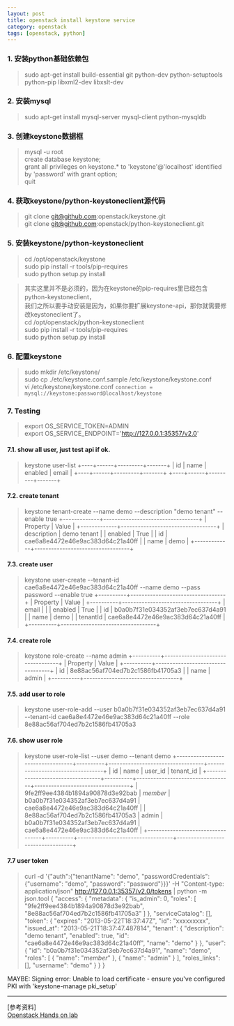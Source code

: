 ```yaml
---
layout: post
title: openstack install keystone service
category: openstack
tags: [openstack, python]
---
```



### 1. 安装python基础依赖包

>   sudo apt-get install build-essential git python-dev python-setuptools python-pip libxml2-dev libxslt-dev

### 2. 安装mysql
>   sudo apt-get install mysql-server mysql-client python-mysqldb

### 3. 创建keystone数据框
>   mysql -u root <br />
>   create database keystone; <br />
>   grant all privileges on keystone.* to 'keystone'@'localhost' identified by 'password' with grant option; <br />
>   quit

### 4. 获取keystone/python-keystoneclient源代码
>   git clone git@github.com:openstack/keystone.git <br />
>   git clone git@github.com:openstack/python-keystoneclient.git

### 5. 安装keystone/python-keystoneclient
>   cd /opt/openstack/keystone <br />
>   sudo pip install -r tools/pip-requires <br />
>   sudo python setup.py install

>   其实这里并不是必须的，因为在keystone的pip-requires里已经包含python-keystoneclient， <br />
>   我们之所以要手动安装是因为，如果你要扩展keystone-api，那你就需要修改keystoneclient了。 <br />
>   cd /opt/openstack/python-keystoneclient <br />
>   sudo pip install -r tools/pip-requires <br />
>   sudo python setup.py install

### 6. 配置keystone
>   sudo mkdir /etc/keystone/ <br />
>   sudo cp ./etc/keystone.conf.sample /etc/keystone/keystone.conf <br />
>   vi /etc/keystone/keystone.conf
`connection = mysql://keystone:password@localhost/keystone`

### 7. Testing
>   export OS_SERVICE_TOKEN=ADMIN <br >
>   export OS_SERVICE_ENDPOINT='http://127.0.0.1:35357/v2.0'
#### 7.1. show all user, just test api if ok.
>   keystone user-list
    +----+------+---------+-------+
    | id | name | enabled | email |
    +----+------+---------+-------+
    +----+------+---------+-------+
#### 7.2. create tenant
>   keystone tenant-create --name demo --description "demo tenant" --enable true
    +-------------+----------------------------------+
    |   Property  |              Value               |
    +-------------+----------------------------------+
    | description |           demo tenant            |
    |   enabled   |               True               |
    |      id     | cae6a8e4472e46e9ac383d64c21a40ff |
    |     name    |               demo               |
    +-------------+----------------------------------+
#### 7.3. create user
>   keystone user-create --tenant-id cae6a8e4472e46e9ac383d64c21a40ff --name demo --pass password --enable true
    +----------+----------------------------------+
    | Property |              Value               |
    +----------+----------------------------------+
    |  email   |                                  |
    | enabled  |               True               |
    |    id    | b0a0b7f31e034352af3eb7ec637d4a91 |
    |   name   |               demo               |
    | tenantId | cae6a8e4472e46e9ac383d64c21a40ff |
    +----------+----------------------------------+
#### 7.4. create role
>   keystone role-create --name admin
    +----------+----------------------------------+
    | Property |              Value               |
    +----------+----------------------------------+
    |    id    | 8e88ac56af704ed7b2c1586fb41705a3 |
    |   name   |              admin               |
    +----------+----------------------------------+
#### 7.5. add user to role
>   keystone user-role-add --user b0a0b7f31e034352af3eb7ec637d4a91 --tenant-id cae6a8e4472e46e9ac383d64c21a40ff --role 8e88ac56af704ed7b2c1586fb41705a3
#### 7.6. show user role
>   keystone user-role-list --user demo --tenant demo
    +----------------------------------+----------+----------------------------------+----------------------------------+
    |                id                |   name   |             user_id              |            tenant_id             |
    +----------------------------------+----------+----------------------------------+----------------------------------+
    | 9fe2ff9ee4384b1894a90878d3e92bab | _member_ | b0a0b7f31e034352af3eb7ec637d4a91 | cae6a8e4472e46e9ac383d64c21a40ff |
    | 8e88ac56af704ed7b2c1586fb41705a3 |  admin   | b0a0b7f31e034352af3eb7ec637d4a91 | cae6a8e4472e46e9ac383d64c21a40ff |
    +----------------------------------+----------+----------------------------------+----------------------------------+
#### 7.7 user token
>   curl -d '{"auth":{"tenantName": "demo", "passwordCredentials": {"username": "demo", "password": "password"}}}' -H "Content-type: application/json" http://127.0.0.1:35357/v2.0/tokens | python -m json.tool
    {
        "access": {
            "metadata": {
                "is_admin": 0,
                "roles": [
                    "9fe2ff9ee4384b1894a90878d3e92bab",
                    "8e88ac56af704ed7b2c1586fb41705a3"
                ]
            },
            "serviceCatalog": [],
            "token": {
                "expires": "2013-05-22T18:37:47Z",
                "id": "xxxxxxxxx",
                "issued_at": "2013-05-21T18:37:47.487814",
                "tenant": {
                    "description": "demo tenant",
                    "enabled": true,
                    "id": "cae6a8e4472e46e9ac383d64c21a40ff",
                    "name": "demo"
                }
            },
            "user": {
                "id": "b0a0b7f31e034352af3eb7ec637d4a91",
                "name": "demo",
                "roles": [
                    {
                        "name": "_member_"
                    },
                    {
                        "name": "admin"
                    }
                ],
                "roles_links": [],
                "username": "demo"
            }
        }
    }

MAYBE:
Signing error: Unable to load certificate - ensure you've configured PKI with 'keystone-manage pki_setup'

---
\[参考资料\] <br />
[Openstack Hands on lab](http://liangbo.me/index.php/2012/03/27/11/)
